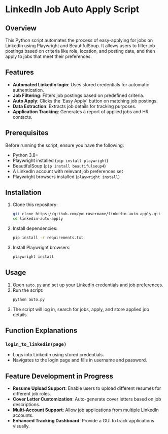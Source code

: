 # LinkedIn Job Auto Apply Script

## Overview

This Python script automates the process of easy-applying for jobs on LinkedIn using Playwright and BeautifulSoup. It allows users to filter job postings based on criteria like role, location, and posting date, and then apply to jobs that meet their preferences.

## Features

- **Automated LinkedIn login**: Uses stored credentials for automatic authentication.
- **Job Filtering**: Filters job postings based on predefined criteria.
- **Auto Apply**: Clicks the 'Easy Apply' button on matching job postings.
- **Data Extraction**: Extracts job details for tracking purposes.
- **Application Tracking**: Generates a report of applied jobs and HR contacts.

## Prerequisites

Before running the script, ensure you have the following:

- Python 3.8+
- Playwright installed (`pip install playwright`)
- BeautifulSoup (`pip install beautifulsoup4`)
- A LinkedIn account with relevant job preferences set
- Playwright browsers installed (`playwright install`)

## Installation

1. Clone this repository:
   ```bash
   git clone https://github.com/yourusername/linkedin-auto-apply.git
   cd linkedin-auto-apply
   ```
2. Install dependencies:
   ```bash
   pip install -r requirements.txt
   ```
3. Install Playwright browsers:
   ```bash
   playwright install
   ```


## Usage

1. Open `auto.py` and set up your LinkedIn credentials and job preferences.
2. Run the script:
   ```bash
   python auto.py
   ```
3. The script will log in, search for jobs, apply, and store applied job details.

## Function Explanations

### `login_to_linkedin(page)`

- Logs into LinkedIn using stored credentials.
- Navigates to the login page and fills in username and password.

## Feature Development in Progress

- **Resume Upload Support**: Enable users to upload different resumes for different job roles.
- **Cover Letter Customization**: Auto-generate cover letters based on job descriptions.
- **Multi-Account Support**: Allow job applications from multiple LinkedIn accounts.
- **Enhanced Tracking Dashboard**: Provide a GUI to track applications visually.

